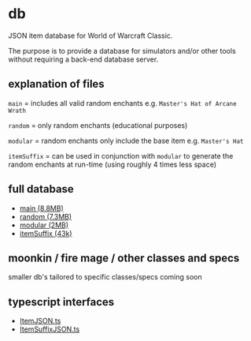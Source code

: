 # db

JSON item database for World of Warcraft Classic.

The purpose is to provide a database for simulators and/or other tools without requiring a back-end database server. 

## explanation of files

`main` = includes all valid random enchants e.g. `Master's Hat of Arcane Wrath`

`random` = only random enchants (educational purposes)

`modular` = random enchants only include the base item e.g. `Master's Hat`

`itemSuffix` = can be used in conjunction with `modular` to generate the random enchants at run-time (using roughly 4 times less space) 

## full database

- [main (8.8MB)](https://ultrabis.github.io/db/full/item.json)
- [random (7.3MB)](https://ultrabis.github.io/db/full/item-random.json)
- [modular (2MB)](https://ultrabis.github.io/db/full/item-modular.json)
- [itemSuffix (43k)](https://ultrabis.github.io/db/full/itemSuffix.json)

## moonkin / fire mage / other classes and specs

smaller db's tailored to specific classes/specs coming soon

## typescript interfaces

- [ItemJSON.ts](https://ultrabis.github.io/db/ItemJSON.ts)
- [ItemSuffixJSON.ts](https://ultrabis.github.io/db/ItemSuffixJSON.ts)

